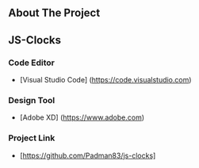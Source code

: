 ## About The Project 


## JS-Clocks


### Code Editor


* [Visual Studio Code] (https://code.visualstudio.com)


### Design Tool


* [Adobe XD] (https://www.adobe.com)


### Project Link


* [https://github.com/Padman83/js-clocks]
